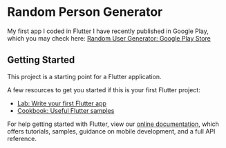 # Random Person Generator

My first app I coded in Flutter I have recently published in Google Play, which you may check here: [Random User Generator: Google Play Store](https://play.google.com/store/apps/details?id=com.konradrudnicki.randompersongenerator)
## Getting Started

This project is a starting point for a Flutter application.

A few resources to get you started if this is your first Flutter project:

- [Lab: Write your first Flutter app](https://flutter.dev/docs/get-started/codelab)
- [Cookbook: Useful Flutter samples](https://flutter.dev/docs/cookbook)

For help getting started with Flutter, view our
[online documentation](https://flutter.dev/docs), which offers tutorials,
samples, guidance on mobile development, and a full API reference.
